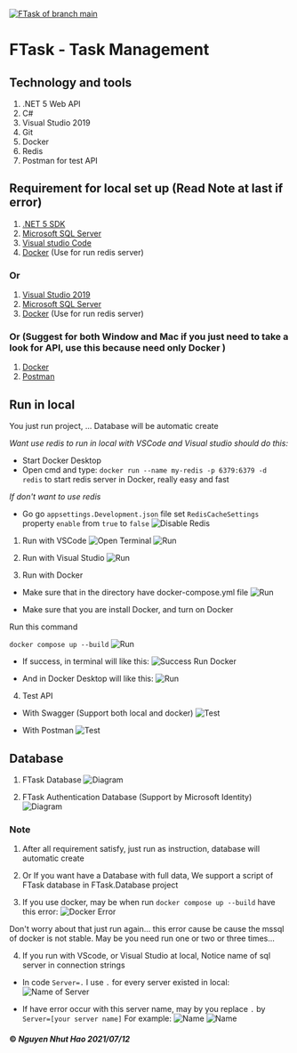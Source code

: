 [![FTask of branch main](https://github.com/nnhao14102000/FTask/actions/workflows/main-ci-cd.yaml/badge.svg)](https://github.com/nnhao14102000/FTask/actions/workflows/main-ci-cd.yaml)

# FTask - Task Management

## Technology and tools

1. .NET 5 Web API
2. C#
3. Visual Studio 2019
4. Git
5. Docker
6. Redis
7. Postman for test API

## Requirement for local set up (Read Note at last if error)

1. [.NET 5 SDK](https://dotnet.microsoft.com/download/dotnet/5.0) 
2. [Microsoft SQL Server](https://www.microsoft.com/en-us/sql-server/sql-server-downloads)
3. [Visual studio Code](https://code.visualstudio.com/)
4. [Docker](https://docs.docker.com/get-docker/) (Use for run redis server)

### Or
1. [Visual Studio 2019 ](https://visualstudio.microsoft.com/downloads/)
2. [Microsoft SQL Server](https://www.microsoft.com/en-us/sql-server/sql-server-downloads)
3. [Docker](https://docs.docker.com/get-docker/) (Use for run redis server)

### Or (Suggest for both Window and Mac if you just need to take a look for API, use this because need only Docker )
1. [Docker](https://docs.docker.com/get-docker/)
2. [Postman](https://www.postman.com/downloads/)

## Run in local
You just run project, ... Database will be automatic create 

*Want use redis to run in local with VSCode and Visual studio should do this:*
- Start Docker Desktop
- Open cmd and type: `docker run --name my-redis -p 6379:6379 -d redis` to start redis server in Docker, really easy and fast

*If don't want to use redis*
- Go go `appsettings.Development.json` file set `RedisCacheSettings` property `enable` from `true` to `false`
![Disable Redis ](https://github.com/nnhao14102000/FTask/blob/hao/Document/Images/TurnOffRedis.png?raw=true "Disable redis")

1. Run with VSCode
![Open Terminal](https://github.com/nnhao14102000/FTask/blob/hao/Document/Images/OpenTerminalInVsCode.png?raw=true "Open Terminal in vscode")
![Run ](https://github.com/nnhao14102000/FTask/blob/hao/Document/Images/RunInVSCode.png?raw=true "Run with command")

2. Run with Visual Studio
![Run ](https://github.com/nnhao14102000/FTask/blob/hao/Document/Images/RunInVisualStudio.png?raw=true "Run in visual studio")

3. Run with Docker
- Make sure that in the directory have docker-compose.yml file
![Run ](https://github.com/nnhao14102000/FTask/blob/hao/Document/Images/ShowFileDockerCompose.png?raw=true "Run in visual studio")

- Make sure that you are install Docker, and turn on Docker

Run this command

`docker compose up --build`
![Run ](https://github.com/nnhao14102000/FTask/blob/hao/Document/Images/RunDocker.png?raw=true "Run Docker")

- If success, in terminal will like this: 
![Success Run Docker ](https://github.com/nnhao14102000/FTask/blob/hao/Document/Images/DockerRunSuccessTerminal.png?raw=true "Run Docker Success view in terminal")

- And in Docker Desktop will like this: 
![Run ](https://github.com/nnhao14102000/FTask/blob/hao/Document/Images/DockerRunSuccessDockerDesktop.png?raw=true "Run Docker")

4. Test API

- With Swagger (Support both local and docker)
![Test ](https://github.com/nnhao14102000/FTask/blob/hao/Document/Images/TestApiWithSwagger.png?raw=true "Test with Swagger")


- With Postman
![Test ](https://github.com/nnhao14102000/FTask/blob/hao/Document/Images/TestApiWithPostMan.png?raw=true "Test with Postman")

## Database 

1. FTask Database 
![Diagram ](https://github.com/nnhao14102000/FTask/blob/hao/Document/Images/FTaskDBDiagram.png?raw=true "FTask Database Diagram")

2. FTask Authentication Database (Support by Microsoft Identity)
![Diagram ](https://github.com/nnhao14102000/FTask/blob/hao/Document/Images/FTaskAuthDBDiagram.png?raw=true "FTask Auth Database Diagram")

### Note

1. After all requirement satisfy, just run as instruction, database will automatic create

2. Or If you want have a Database with full data, We support a script of FTask database in FTask.Database project

3. If you use docker, may be when run `docker compose up --build` have this error:
![Docker Error ](https://github.com/nnhao14102000/FTask/blob/hao/Document/Images/DockerErrorSqlDb.png?raw=true "Docker error when run")

Don't worry about that just run again... this error cause be cause the mssql of docker is not stable.
May be you need run one or two or three times...

4. If you run with VScode, or Visual Studio at local, Notice name of sql server in connection strings

- In code `Server=.` I use `.` for every server existed in local:
![Name of Server ](https://github.com/nnhao14102000/FTask/blob/hao/Document/Images/ConnectionString.png?raw=true "Name of server")

- If have error occur with this server name, may by you replace `.` by `Server=[your server name]`
For example:
![Name ](https://github.com/nnhao14102000/FTask/blob/hao/Document/Images/ServerName.png?raw=true "Server name")
![Name ](https://github.com/nnhao14102000/FTask/blob/hao/Document/Images/NewServerName.png?raw=true "New Server name")


#### ©  *Nguyen Nhut Hao 2021/07/12*